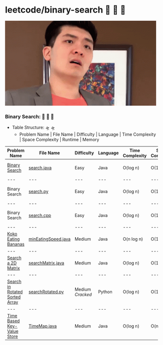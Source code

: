 # leetcode/binary-search :space_invader:	:space_invader:	:space_invader:	
![](https://github.com/guillermobermejo/leetcode/blob/main/f.gif)
### Binary Search: :space_invader:	:space_invader:	:space_invader:	
- Table Structure: :flying_saucer: :flying_saucer:
  - Problem Name | File Name | Difficulty | Language | Time Complexity | Space Complexity | Runtime | Memory

|Problem Name|File Name|Difficulty|Language|Time Complexity|Space Complexity|Runtime|Memory|
|---|---|---|---|---|---|---|---|
|[Binary Search](https://leetcode.com/problems/binary-search/)|[search.java](https://github.com/guillermobermejo/leetcode/blob/main/binary-search/search.java)|Easy|Java|O(log n)|O(1)|0ms<br/>(Beats 100%)|45.68mb<br/>(Beats 19.53%)|
|---|---|---|---|---|---|---|---|
|Binary Search|[search.py](https://github.com/guillermobermejo/leetcode/blob/main/binary-search/search.py)|Easy|Java|O(log n)|O(1)|183ms<br/>(Beats 92.58%)|18.1mb<br/>(Beats 83.90%)|
|---|---|---|---|---|---|---|---|
|Binary Search|[search.cpp](https://github.com/guillermobermejo/leetcode/blob/main/binary-search/search.cpp)|Easy|Java|O(log n)|O(1)|14ms<br/>(Beats 98.93%)|30mb<br/>(Beats 22.84%)|
|---|---|---|---|---|---|---|---|
|[Koko Eating Bananas](https://leetcode.com/problems/koko-eating-bananas/)|[minEatingSpeed.java](https://github.com/guillermobermejo/leetcode/blob/main/binary-search/minEatingSpeed.java)|Medium|Java|O(n log n)|O(1)|27ms<br/>(Beats 36.15%)|44.9mb<br/>(Beats 50.27%)|
|---|---|---|---|---|---|---|---|
|[Search a 2D Matrix](https://leetcode.com/problems/search-a-2d-matrix/)|[searchMatrix.java](https://github.com/guillermobermejo/leetcode/blob/main/binary-search/searchMatrix.java)|Medium|Java|O(log n)|O(1)|0ms<br/>(Beats 100%)|41.7mb<br/>(Beats 52.13%)|
|---|---|---|---|---|---|---|---|
|[Search in Rotated Sorted Array](https://leetcode.com/problems/search-in-rotated-sorted-array/)|[searchRotated.py](https://github.com/guillermobermejo/leetcode/blob/main/binary-search/searchRotated.py)|Medium<br/>*Cracked*|Python|O(log n)|O(1)|0ms<br/>(Beats 100%)|0ms<br/>(Beats 100%)|18.10mb<br/>(Beats 66.56%)|
|---|---|---|---|---|---|---|---|
|[Time Based Key-Value Store](https://leetcode.com/problems/time-based-key-value-store/)|[TimeMap.java](https://github.com/guillermobermejo/leetcode/blob/main/binary-search/TimeMap.java)|Medium|Java|O(log n)|O(n)|131ms<br/>(Beats 91.78%)|119.9mb<br/>(Beats 46.87%)|
